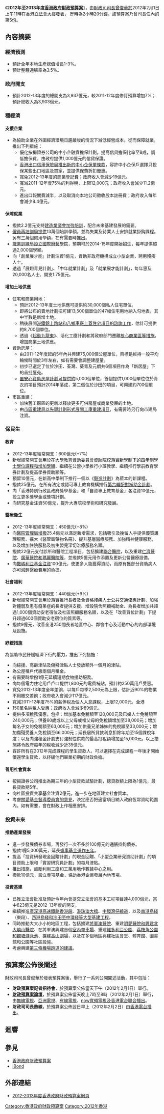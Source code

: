 《**2012年至2013年度[香港政府](https://zh.wikipedia.org/wiki/香港政府 "wikilink")[財政預算案](../Page/財政預算案.md "wikilink")**》，由[財政司司長](https://zh.wikipedia.org/wiki/財政司司長 "wikilink")[曾俊華於](../Page/曾俊華.md "wikilink")2012年2月1日上午11時在[香港立法會大樓發表](https://zh.wikipedia.org/wiki/香港立法會大樓 "wikilink")，
歷時為2小時20分鐘。該預算案乃曾司長任內的第5份。

## 內容摘要

### 經濟預測

  - 預計全年本地生產總值增長1-3%。
  - 預計整體通脹率為3.5%。

### 政府開支

  - 預計2012-13年度的總開支為3,937億元，較2011-12年度修訂預算增加7%；預計總收入為3,903億元。

### 穩經濟

#### 支援企業

  - 為協助企業在外圍經濟環境日趨嚴峻的情況下減低經營成本，從而保障就業，推出下列措施：
      - 優化按揭證券公司的中小企融資擔保計劃，提高信貸擔保比率至8成，調低擔保費，由政府提供1,000億元的信貸保證。
      - [香港出口信用保險局推出新的中小企保單條款](../Page/香港出口信用保險局.md "wikilink")，容許中小企保戶選擇只投保某些出口地區及買家，並提供保費折扣優惠。
      - 寬免2012-13年度的商業登記費；政府收入會減少19億元。
      - 寬減2011-12年度75%的利得稅，上限12,000元；政府收入會減少11.2億元。
      - 進出口報關費減半，以及取消向本地公司徵收股本註冊費；政府收入每年會減少8.4億元。

#### 保障就業

  - 撥款2.2億元支持[建造業議會加強培訓](../Page/建造業議會.md "wikilink")，配合未來基建發展的需要。
  - [僱員再培訓局提供](../Page/僱員再培訓局.md "wikilink")13萬個培訓學額，並為失業及待業人士安排就業掛鈎課程。另有三萬個備用學額，在有需要時推出。
  - [職業訓練局設立](https://zh.wikipedia.org/wiki/職業訓練局 "wikilink")[國際廚藝學院](../Page/國際廚藝學院.md "wikilink")，預期可於2014-15年度開始招生，每年提供超過2,000個學額。
  - 向「創業展才能」計劃注資1億元，資助非政府機構成立小型企業，聘用殘疾人士。
  - 透過「展翅青見計劃」、「中年就業計劃」及「就業展才能計劃」，每年惠及20,000名人士，開支1.75億元。

#### 增加土地供應

  - 住宅和商業用地：
      - 預計2012-13年度土地供應可提供約30,000個私人住宅單位。
      - 即將公布的賣地計劃把可建13,500個單位的47幅住宅用地納入勾地表，其中半數是新增土地。
      - 稍後展開[港鐵](../Page/港鐵.md "wikilink")[錦上路站和](../Page/錦上路站.md "wikilink")[八鄉車廠上蓋住宅項目的諮詢工作](https://zh.wikipedia.org/wiki/八鄉車廠 "wikilink")，估計可提供約8,700個單位。
      - 透過《[起動九龍東](https://zh.wikipedia.org/wiki/起動九龍東 "wikilink")》、活化工廈計劃和將政府部門遷離[核心商業區等措施](https://zh.wikipedia.org/wiki/核心商業區 "wikilink")，增加商業土地供應。
  - 資助房屋：
      - 由2011-12年度起的5年內共興建75,000個公屋單位，目標是維持一般平均輪候時間於3年左右，如有需要會調整建屋量。
      - 初步已選定了位於沙田、荃灣、葵青及元朗共6個項目作為「新居屋」下的首批屋苑。
      - [置安心資助房屋計劃可提供約](../Page/置安心資助房屋計劃.md "wikilink")5,000個單位，首個提供1,000個單位位於青衣的項目預計2014年落成，第二個位於沙田的項目，可興建約700個單位。
  - 市區重建：
      - 加快舊工廠區的更新以釋放更多可供房屋或商業發展的土地。
      - 由[市區重建局以先導計劃形式展開工廈重建項目](../Page/市區重建局.md "wikilink")，有需要時另行向市建局注資。

### 保民生

#### 教育

  - 2012-13年度經常開支：600億元(+7%)
  - 新增經常開支會用於在[大學教育資助委員會資助院校落實新學制下的四年制學士學位課程和增加學額](../Page/大學教育資助委員會.md "wikilink")、繼續在公營小學推行小班教學、繼續推行學前教育學券計劃及提高學券資助額等。
  - 預留10億元，在新高中學制下推行一個以《[毅進計劃](../Page/毅進計劃.md "wikilink")》為藍本的新課程。
  - 撥款25億元，在所有法定或認可專上教育機構推行[第六輪配對補助金計劃](https://zh.wikipedia.org/wiki/第六輪配對補助金計劃 "wikilink")。
  - 向「香港特別行政區政府獎學基金」和「自資專上教育基金」各注資10億元，設立更多獎學金或獎項計劃。
  - 向研究基金注資50億元，提升大專院校學術和研究發展。

#### 醫療衞生

  - 2012-13年度經常開支：450億元(+8%)
  - 向[醫院管理局增撥](../Page/醫院管理局.md "wikilink")25.4億元以滿足新增需求，包括吸引及挽留人手提供優質護理服務、擴大《醫管局藥物名冊》、提升基層醫療服務、加強精神健康服務，以及增加住院服務及初生嬰兒深切治療服務名額。
  - 撥款22億元支付診所和醫院工程項目，包括擴建[聯合醫院](https://zh.wikipedia.org/wiki/聯合醫院 "wikilink")，以及重建[仁濟醫院](https://zh.wikipedia.org/wiki/仁濟醫院 "wikilink")、[廣華醫院和](../Page/廣華醫院.md "wikilink")[瑪麗醫院等](../Page/瑪麗醫院.md "wikilink")，並撥款5億元用作添置及更新公營醫療設備。
  - 向[撒瑪利亞基金注資](https://zh.wikipedia.org/wiki/撒瑪利亞基金 "wikilink")100億元，使更多人能獲得資助，而原有獲部分資助病人亦可減輕醫療費用的負擔。

#### 社會福利

  - 2012-13年度經常開支：440億元(+9%)
  - 新增經常開支會用於落實推行長者及合資格殘疾人士公共交通優惠計劃、加強對體弱及患有癡呆症的長者提供支援、增設院舍照顧補助金、為長者增加共超過1,000個資助安老宿位及社區照顧服務名額，以及在「改善買位計劃」下提升超過600個資助安老宿位的質素等。
  - 撥款9億元，改善全港250間長者地區中心、鄰舍中心及活動中心的內部環境及設施。

#### 紓緩措施

為協助市民紓緩經濟下行的壓力，推出下列措施：

  - 向綜援、高齡津貼及傷殘津貼人士發放額外一個月的津貼。
  - 為公屋租戶代繳兩個月租金。
  - 有需要時增撥1億元延續短期食物援助服務。
  - 向每個電力住宅用戶戶口提供1,800元的電費補貼，預計約250萬用戶受惠。
  - 寬免2012-13年度全年差餉，以每戶每季2,500元為上限，估計近90%的物業不用繳交差餉；政府收入會減少117億元。
  - 寬減2011-12年度75%的薪俸稅及個人入息課稅，上限12,000元，全港
  - 150萬名納稅人受惠；政府收入會減少89億元。
  - 提供多項稅務優惠，包括：增加基本免稅額至120,000元及已婚人士免稅額至240,000元；供養60歲或以上父母或祖父母的免稅額增加至38,000元；增加每名子女的免稅額至63,000元；增加供養兄弟姊妹的免稅額至33,000元；增加傷殘受養人免稅額至66,000元；延長居所貸款利息扣除年期至15個課稅年度；以及向強積金計劃支付強制性供款的最高扣稅額增加至15,000元。以上措施將令政府每年的稅收減少近35億元。
  - 容許所有在2012年完成課程的學生貸款人，可以選擇在完成課程一年後才開始償還學生貸款，以紓緩他們畢業初期的財政負擔。

#### 善用社會資本

  - 按揭證券公司推出為期三年的小型貸款試驗計劃，總貸款額上限為1億元，最長貸款期5年。
  - 向社區投資共享基金注資2億元，進一步在地區建立社會資本。
  - 考慮[關愛基金督導委員會的意見](https://zh.wikipedia.org/wiki/關愛基金督導委員會 "wikilink")，決定應否把適當項目納入政府恆常資助範圍內。如有需要，會在財政上作相應安排。

### 投資未來

#### 推動產業發展

  - 進一步發展債券市場，再發行一次不多於100億元的通脹掛鈎債券。
  - 撥款1億5,000萬元，延長[盛事基金運作五年](../Page/盛事基金.md "wikilink")。
  - 提高「投資研發現金回贈計劃」的現金回贈、「小型企業研究資助計劃」的項目資助上限和「實習研究員計劃」的每月津貼。
  - 推出措施，鼓勵利用工廈和工業用地作數據中心之用。
  - 撥款10億元，設立專項基金，協助香港企業發展內地市場。

#### 投資基建

  - 已獲立法會批准及預計今年內會提交立法會的基本工程項目達4,000億元，當中623億元是2012-13年度的開支。
  - 繼續推進[廣深港高速鐵路香港段](../Page/廣深港高速鐵路香港段.md "wikilink")、[港珠澳大橋](../Page/港珠澳大橋.md "wikilink")、[中環灣仔繞道](../Page/中環灣仔繞道.md "wikilink")，以及[南港島綫](../Page/南港島綫.md "wikilink")（東段）、[西港島綫和](../Page/港島綫西延.md "wikilink")[沙田至中環綫等大型基建工程](../Page/沙田至中環綫.md "wikilink")。
  - 同時推動大大小小的地區工程，包括擴建[將軍澳醫院](../Page/將軍澳醫院.md "wikilink")、重建[明愛醫院和興建](../Page/明愛醫院.md "wikilink")[北大嶼山醫院](../Page/北大嶼山醫院.md "wikilink")、在將軍澳興建首個[室內單車場](https://zh.wikipedia.org/wiki/將軍澳室內單車場及體育館 "wikilink")、重建[維多利亞公園](../Page/維多利亞公園游泳池.md "wikilink")、[荔枝角公園和](../Page/荔枝角公園游泳池.md "wikilink")[觀塘游泳池](../Page/觀塘游泳池.md "wikilink")、擴建[高山劇場](../Page/高山劇場.md "wikilink")，以及在多個地區興建社區會堂、體育館、圖書館和公園等社區設施。
  - 考慮興建[第三條機場跑道的建議](https://zh.wikipedia.org/wiki/三跑道系統 "wikilink")。

## 預算案公佈後闡述

財政司司長曾俊華於發表預算案後，舉行了一系列公開闡述活動，其中包括：

  - **財政預算案記者招待會**，於預算案公佈當天下午（2012年2月1日）舉行。
  - **[財政預算案論壇](https://zh.wikipedia.org/wiki/財政預算案論壇 "wikilink")**，於預算案公佈當天晚上7時至8時（2012年2月1日）舉行，由[無線電視](https://zh.wikipedia.org/wiki/無線電視 "wikilink")、[亞洲電視](../Page/亞洲電視.md "wikilink")、[有線電視](https://zh.wikipedia.org/wiki/有線電視 "wikilink")、[now寬頻電視及](https://zh.wikipedia.org/wiki/now寬頻電視 "wikilink")[香港電台聯合播出](../Page/香港電台.md "wikilink")。
  - **財政司司長熱線**，於預算案公佈翌日早上（2012年2月2日）由[香港電台播出](../Page/香港電台.md "wikilink")。

## 迴響

## 參見

  - [香港政府財政預算案](../Page/香港政府財政預算案.md "wikilink")
  - [iBond](https://zh.wikipedia.org/wiki/iBond "wikilink")

## 外部連結

  - [2012-2013年度香港政府財政預算案網頁](http://www.budget.gov.hk)

[Category:香港政府財政預算案](https://zh.wikipedia.org/wiki/Category:香港政府財政預算案 "wikilink")
[Category:2012年香港](https://zh.wikipedia.org/wiki/Category:2012年香港 "wikilink")